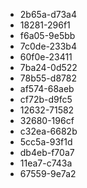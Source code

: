- 2b65a-d73a4
- 18281-296f1
- f6a05-9e5bb
- 7c0de-233b4
- 60f0e-23411
- 7ba24-0d522
- 78b55-d8782
- af574-68aeb
- cf72b-d9fc5
- 12632-71582
- 32680-196cf
- c32ea-6682b
- 5cc5a-93f1d
- db4eb-f70a7
- 11ea7-c743a
- 67559-9e7a2